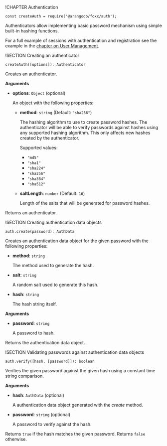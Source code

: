 !CHAPTER Authentication

`const createAuth = require('@arangodb/foxx/auth');`

Authenticators allow implementing basic password mechanism using simple built-in hashing functions.

For a full example of sessions with authentication and registration see the example in the [chapter on User Management](Users.md).

!SECTION Creating an authenticator

`createAuth([options]): Authenticator`

Creates an authenticator.

**Arguments**

* **options**: `Object` (optional)

  An object with the following properties:

  * **method**: `string` (Default: `"sha256"`)

    The hashing algorithm to use to create password hashes. The authenticator will be able to verify passwords against hashes using any supported hashing algorithm. This only affects new hashes created by the authenticator.

    Supported values:

    * `"md5"`
    * `"sha1"`
    * `"sha224"`
    * `"sha256"`
    * `"sha384"`
    * `"sha512"`

  * **saltLength**: `number` (Default: `16`)

    Length of the salts that will be generated for password hashes.

Returns an authenticator.

!SECTION Creating authentication data objects

`auth.create(password): AuthData`

Creates an authentication data object for the given password with the following properties:

* **method**: `string`

  The method used to generate the hash.

* **salt**: `string`

  A random salt used to generate this hash.

* **hash**: `string`

  The hash string itself.

**Arguments**

* **password**: `string`

  A password to hash.

Returns the authentication data object.

!SECTION Validating passwords against authentication data objects

`auth.verify([hash, [password]]): boolean`

Verifies the given password against the given hash using a constant time string comparison.

**Arguments**

* **hash**: `AuthData` (optional)

  A authentication data object generated with the *create* method.

* **password**: `string` (optional)

  A password to verify against the hash.

Returns `true` if the hash matches the given password. Returns `false` otherwise.
